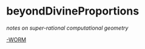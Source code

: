 beyondDivineProportions
=======================

_notes on super-rational computational geometry_

[-WORM](https://github.com/dmparrishphd/beyondDivineProportions)
